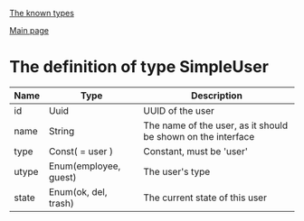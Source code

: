 
[The known types](./README.md)

[Main page](../README.md)

# The definition of type SimpleUser

Name    |   Type  |  Description
--------|---------|-------------
id | Uuid | UUID of the user
name | String | The name of the user, as it should be shown on the interface
type | Const( = user ) | Constant, must be 'user'
utype | Enum(employee, guest) | The user's type
state | Enum(ok, del, trash) | The current state of this user


